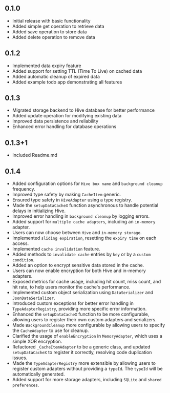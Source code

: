 ## 0.1.0

- Initial release with basic functionality
- Added simple get operation to retrieve data
- Added save operation to store data
- Added delete operation to remove data

## 0.1.2

- Implemented data expiry feature
- Added support for setting TTL (Time To Live) on cached data
- Added automatic cleanup of expired data
- Added example todo app demonstrating all features

## 0.1.3

- Migrated storage backend to Hive database for better performance
- Added update operation for modifying existing data
- Improved data persistence and reliability
- Enhanced error handling for database operations

## 0.1.3+1

- Included Readme.md

## 0.1.4

- Added configuration options for `Hive box name` and `background cleanup` frequency.
- Improved type safety by making `CacheItem` generic.
- Ensured type safety in `HiveAdapter` using a type registry.
- Made the `setupDataCacheX` function asynchronous to handle potential delays in initializing Hive.
- Improved error handling in `background cleanup` by logging errors.
- Added support for `multiple cache adapters`, including an `in-memory` adapter.
- Users can now choose between `Hive` and `in-memory storage`.
- Implemented `sliding expiration`, resetting the `expiry time` on each access.
- Implemented `cache invalidation` feature.
- Added methods to `invalidate cache` entries by `key` or by a `custom condition`.
- Added an option to encrypt sensitive data stored in the cache.
- Users can now enable encryption for both Hive and in-memory adapters.
- Exposed metrics for cache usage, including hit count, miss count, and hit rate, to help users monitor the cache's performance.
- Implemented custom object serialization using `DataSerializer` and `JsonDataSerializer`.
- Introduced custom exceptions for better error handling in `TypeAdapterRegistry`, providing more specific error information.
- Enhanced the `setupDataCacheX` function to be more configurable, allowing users to register their own custom adapters and serializers.
- Made `BackgroundCleanup` more configurable by allowing users to specify the `CacheAdapter` to use for cleanup.
- Clarified the usage of `enableEncryption` in `MemoryAdapter`, which uses a simple XOR encryption.
- Refactored `_CacheItemAdapter` to be a generic class, and updated `setupDataCacheX` to register it correctly, resolving code duplication issues.
- Made the `TypeAdapterRegistry` more extensible by allowing users to register custom adapters without providing a `typeId`. The `typeId` will be automatically generated.
- Added support for more storage adapters, including `SQLite` and `shared preferences`.
